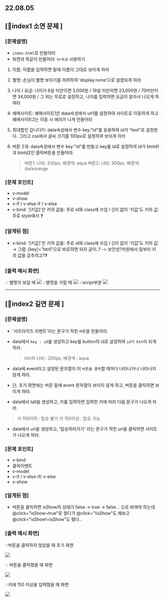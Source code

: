 ## 22.08.05

## [🦊index1 소연 문제 ]

### [문제설명]

- `index.html`로 만들어라
- 화면과 똑같이 만들어라: `hr속성` 사용하기

1. 이름: 이름을 입력하면 밑에 이름이 그대로 보이게 하라

2. 별명: 손님이 별명 보이기를 꺼려하여 ‘display:none’으로 설정되게 하라

3. 나이 / 요금: 나이가 6살 미만이면 3,000원 / 19살 미만이면 23,000원 / 70미만이면 34,000원 / 그 외는 무료로 설정하고, 나이를 입력하면 요금이 알아서 나오게 하여라

4. 예매사이트: 예매사이트1은 data속성에서 url1를 설정하여 사이트로 이동하게 하고
   예매사이트2는 이동 시 에러가 나게 만들어라

5. 최대할인 갑니다!!!: data속성에서 변수 key:”id”를 응용하여 id가 “text”로 설정한다. 그리고 css에서 글씨 크기를 100px로 설정하여 보이게 하라

6. 버튼 2개: data속성에서 변수 key:"id"를 만들고 key를 id로 설정하여 id가 btnId1과 btnId2인 클릭버튼을 만들어라.
   > 버튼1: 너비: 200px, 배경색: aqua
   > 버튼2: 너비: 300px, 배경색: darkorange

### [문제 포인트]

- v-model
- v-show
- v-if / v-else-if / v-else
- v-bind: '[키값]'은 키의 값을: 주로 id와 class에 쓰임 / []이 없이 '키값'도 키의 값: 주로 style에서 ❓

### [알게된 점]

- v-bind: '[키값]'은 키의 값을: 주로 id와 class에 쓰임 / []이 없이 '키값'도 키의 값: → 그럼 :[key]=”btn1”으로 바로하면 되지 굳이..? -> 보안성?차원에서 일부러 키의 값을 감추려고?❓

### [출력 예시 화면]

💡 별명이 보일 때
![](../img/8_5_1.jpg)
💡별명을 가릴 때
![](../img/8_5_2.jpg)
💡script부분
![](../img/8_5_3.jpg)

<hr/>

## [🐼index2 길연 문제 ]

### [문제설명]

- '서프라이즈 이벤트'라는 문구가 적힌 `버튼`을 만들어라.
- data에서 `key : id`를 생성하고 key를 button의 id로 설정하여 `id가 btn`이 되게 하라.
  > btn의 너비 : 200px, 배경색 : aqua
- data에 event라고 설정된 문자열이 이 `버튼을 클릭`할 때마다 나타나거나 나타나지 않게 하라.
- 단, 초기 화면에는 버튼 밑에 event 문자열이 보이지 않게 하고, 버튼을 클릭하면 보이게 하라.

- data에서 tall을 생성하고, 키를 입력하면 입력한 키에 따라 다음 문구가 나오게 하라.

> 키 150이하 : 탑승 불가
> 키 150이상 : 탑승 가능

- data에서 url을 생성하고, '탑승하러가기' 라는 문구가 적힌 url을 클릭하면 사이트가 나오게 하라.

### [문제 포인트]

- v-bind
- 클릭이벤트
- v-model
- v-if / v-else-if/ v-else
- v-show

### [알게된 점]

- 버튼을 클릭하면 isShow의 상태가 false -> true -> false .. 으로 바껴야 하는데 @click="isShow=true"로 했다가 @click="!isShow"도 해보고 @click="isShow!=isShow"도 했다..

### [출력 예시 화면]

💡버튼을 클릭하지 않았을 때 초기 화면

![](../img/8_5_4.png)

💡 버튼을 클릭했을 때 화면

![](../img/8_5_5.png)

💡키에 150 이상을 입력했을 때 화면

![](../img/8_5_6.png)
